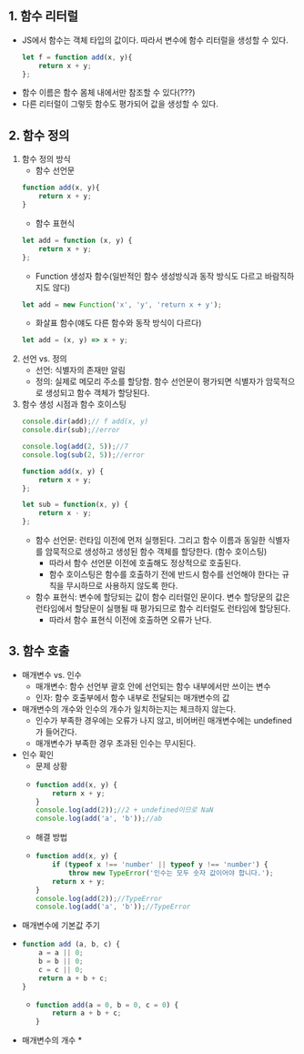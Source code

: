 ## 1. 함수 리터럴
* JS에서 함수는 객체 타입의 값이다. 따라서 변수에 함수 리터럴을 생성할 수 있다. 
    ``` jsx
    let f = function add(x, y){
        return x + y;
    };
    ```
* 함수 이름은 함수 몸체 내에서만 참조할 수 있다(???)
* 다른 리터럴이 그렇듯 함수도 평가되어 값을 생성할 수 있다. 

    
## 2. 함수 정의
1) 함수 정의 방식
    * 함수 선언문
    ```jsx
    function add(x, y){
        return x + y;
    }
    ```
    * 함수 표현식
    ```jsx
    let add = function (x, y) {
        return x + y;
    };
    ```
    * Function 생성자 함수(일반적인 함수 생성방식과 동작 방식도 다르고 바람직하지도 않다)
    ```jsx
    let add = new Function('x', 'y', 'return x + y');
    ```
    * 화살표 함수(얘도 다른 함수와 동작 방식이 다르다)
    ```jsx
    let add = (x, y) => x + y;
    ```
2) 선언 vs. 정의
    * 선언: 식별자의 존재만 알림
    * 정의: 실제로 메모리 주소를 할당함. 함수 선언문이 평가되면 식별자가 암묵적으로 생성되고 함수 객체가 할당된다. 
3) 함수 생성 시점과 함수 호이스팅
    ```jsx
    console.dir(add);// f add(x, y)
    console.dir(sub);//error

    console.log(add(2, 5));//7
    console.log(sub(2, 5));//error

    function add(x, y) {
        return x + y;
    };

    let sub = function(x, y) {
        return x - y;
    };
    ```
    * 함수 선언문: 런타임 이전에 먼저 실행된다. 그리고 함수 이름과 동일한 식별자를 암묵적으로 생성하고 생성된 함수 객체를 할당한다. (함수 호이스팅)
        * 따라서 함수 선언문 이전에 호출해도 정상적으로 호출된다. 
        * 함수 호이스팅은 함수를 호출하기 전에 반드시 함수를 선언해야 한다는 규칙을 무시하므로 사용하지 않도록 한다. 
    * 함수 표현식: 변수에 할당되는 값이 함수 리터럴인 문이다. 변수 할당문의 값은 런타임에서 할당문이 실행될 때 평가되므로 함수 리터럴도 런타임에 할당된다. 
        * 따라서 함수 표현식 이전에 호출하면 오류가 난다. 
## 3. 함수 호출
* 매개변수 vs. 인수
    * 매개변수: 함수 선언부 괄호 안에 선언되는 함수 내부에서만 쓰이는 변수
    * 인자: 함수 호출부에서 함수 내부로 전달되는 매개변수의 값
* 매개변수의 개수와 인수의 개수가 일치하는지는 체크하지 않는다.
    * 인수가 부족한 경우에는 오류가 나지 않고, 비어버린 매개변수에는 undefined가 들어간다.
    * 매개변수가 부족한 경우 초과된 인수는 무시된다.
* 인수 확인
    * 문제 상황
    * ```jsx
      function add(x, y) {
          return x + y;
      }
      console.log(add(2));//2 + undefined이므로 NaN
      console.log(add('a', 'b'));//ab
      ```
    * 해결 방법
    * ```jsx
      function add(x, y) {
          if (typeof x !== 'number' || typeof y !== 'number') {
              throw new TypeError('인수는 모두 숫자 값이어야 합니다.');
          return x + y;
      }
      console.log(add(2));//TypeError
      console.log(add('a', 'b'));//TypeError
      ```
* 매개변수에 기본값 주기
* ```jsx
  function add (a, b, c) {
      a = a || 0;
      b = b || 0;
      c = c || 0;
      return a + b + c;
  }
  ```
  * ```jsx
    function add(a = 0, b = 0, c = 0) {
        return a + b + c;
    }
* 매개변수의 개수
    * 
      
      
                
       

